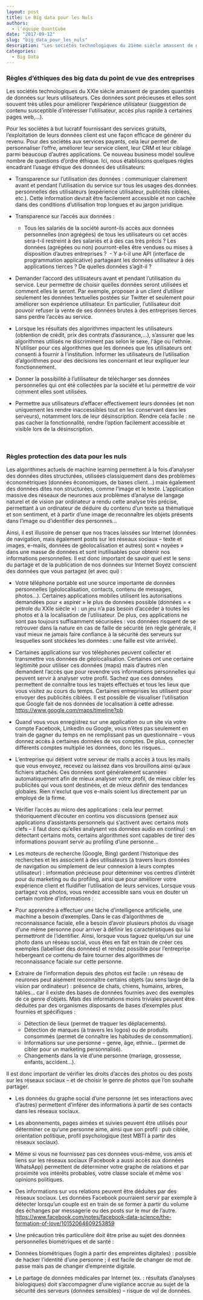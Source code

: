 ```yaml
---
layout: post
title: Le Big data pour les Nuls
authors: 
  - l’équipe QuantCube 
date: "2017-09-12"
slug: "big_data_pour_les_nuls"
description: "Les sociétés technologiques du 21ème siècle amassent de grandes quantités de données sur leurs utilisateurs. Ce nouveau business model soulève nombre de questions d’ordre éthique."
categories:
  - Big Data
---
```


### Règles d’éthiques des big data du point de vue des entreprises

Les sociétés technologiques du XXIe siècle amassent de grandes quantités de données sur leurs utilisateurs. Ces données sont précieuses et elles sont souvent très utiles pour améliorer l’expérience utilisateur (suggestion de contenu susceptible d’intéresser l’utilisateur, accès plus rapide à certaines pages web,...). 


Pour les sociétés à but lucratif fournissant des services gratuits, l’exploitation de leurs données client est une façon efficace de générer du revenu. Pour des sociétés aux services payants, cela leur permet de personnaliser l’offre, améliorer leur service client, leur CRM  et leur ciblage parmi beaucoup d’autres applications. Ce nouveau business model soulève nombre de questions d’ordre éthique. Ici, nous établissons quelques règles encadrant l’usage éthique des données des utilisateurs:

- Transparence sur l’utilisation des données : communiquer clairement avant et pendant l’utilisation du service sur tous les usages des données personnelles des utilisateurs (expérience utilisateur, publicités ciblées, etc.). Cette information devrait être facilement accessible et non cachée dans des conditions d’utilisation trop longues et au jargon juridique.

- Transparence sur l’accès aux données : 
  - Tous les salariés de la société auront-ils accès aux données personnelles (non agrégées) de tous les utilisateurs ou cet accès sera-t-il restreint à des salariés et à des cas très précis ? Les données (agrégées ou non) pourront-elles être vendues ou mises à disposition d’autres entreprises ?
 - Y a-t-il une API (interface de programmation applicative) partageant les données utilisateur à des applications tierces ? De quelles données s’agit-il ?


-	Demander l’accord des utilisateurs avant et pendant l’utilisation du service. Leur permettre de choisir quelles données seront utilisées et comment elles le seront. Par exemple, proposer à un client d’utiliser seulement les données textuelles postées sur Twitter et seulement pour améliorer son expérience utilisateur. En particulier, l’utilisateur doit pouvoir refuser la vente de ses données brutes à des entreprises tierces sans perdre l’accès au service.
- Lorsque les résultats des algorithmes impactent les utilisateurs (obtention de crédit, prix des contrats d’assurance,…), s’assurer que les algorithmes utilisés ne discriminent pas selon le sexe, l'âge ou l'ethnie. N’utiliser pour ces algorithmes que les données que les utilisateurs ont consenti à fournir à l’institution. Informer les utilisateurs de l’utilisation d’algorithmes pour des décisions les concernant et leur expliquer leur fonctionnement.
- Donner la possibilité à l’utilisateur de télécharger ses données personnelles qui ont été collectées par la société et lui permettre de voir comment elles sont utilisées.
-	Permettre aux utilisateurs d’effacer effectivement leurs données (et non uniquement les rendre inaccessibles tout en les conservant dans les serveurs), notamment lors de leur désinscription. Rendre cela facile : ne pas cacher la fonctionnalité, rendre l’option facilement accessible et visible lors de la désinscription.

 
### Règles protection des data pour les nuls

Les algorithmes actuels de machine learning permettent à la fois d’analyser des données dites structurées, utilisées classiquement dans des problèmes économétriques (données économiques, de bases client…) mais également des données dites non structurées, comme l’image et le texte. L’application massive des réseaux de neurones aux problèmes d’analyse de langage naturel et de vision par ordinateur a rendu cette analyse très précise, permettant à un ordinateur de déduire du contenu d’un texte sa thématique et son sentiment, et à partir d’une image de reconnaître les objets présents dans l’image ou d’identifier des personnes... 


Ainsi, il est illusoire de penser que nos traces laissées sur Internet (données de navigation, mais également posts sur les réseaux sociaux – texte et images, e-mails, données de géolocalisation et autres) sont « noyées » dans une masse de données et sont inutilisables pour obtenir nos informations personnelles. Il est donc important de savoir quel est le sens du partage et de la publication de nos données sur Internet
Soyez conscient des données que vous partagez (et avec qui) : 

- Votre téléphone portable est une source importante de données personnelles (géolocalisation, contacts, contenu de messages, photos…). Certaines applications mobiles utilisent les autorisations demandées pour « aspirer » le plus de données possible (données = « pétrole du XXIe siècle ») : un jeu n’a pas besoin d’accéder à toutes les photos et à la localisation de l’utilisateur. De plus, ces applications ne sont pas toujours suffisamment sécurisées : vos données risquent de se retrouver dans la nature en cas de faille de sécurité (en règle générale, il vaut mieux ne jamais faire confiance à la sécurité des serveurs sur lesquelles sont stockées les données : une faille est vite arrivée).
- Certaines applications sur vos téléphones peuvent collecter et transmettre vos données de géolocalisation. Certaines ont une certaine légitimité pour utiliser ces données (maps) mais d’autres n’en demandent l’accès que pour revendre vos informations personnelles qui peuvent servir à analyser votre profil. Sachez que ces données permettent de connaître tous les trajets effectués et tous les lieux que vous visitez au cours du temps. Certaines entreprises les utilisent pour envoyer des publicités ciblées. Il est possible de visualiser l’utilisation que Google fait de nos données de localisation à cette adresse.
<https://www.google.com/maps/timeline?pb>

-	Quand vous vous enregistrez sur une application ou un site via votre compte Facebook, LinkedIn ou Google, vous n’êtes pas seulement en train de gagner du temps en ne remplissant pas un questionnaire – vous donnez accès à certaines données de vos comptes. De plus, connecter différents comptes multiplie les données, donc les risques…

-	L’entreprise qui détient votre serveur de mails a accès à tous les mails que vous envoyez, recevez ou laissez dans vos brouillons ainsi qu’aux fichiers attachés. Ces données sont généralement scannées automatiquement afin de mieux analyser votre profil, de mieux cibler les publicités qui vous sont destinées, et de mieux définir des tendances globales. Rien n'exclut que vos e-mails soient lus directement par un employé de la firme.

-	Vérifier l’accès au micro des applications : cela leur permet théoriquement d’écouter en continu vos discussions (pensez aux applications d’assistants personnels qui s’activent avec certains mots clefs – il faut donc qu’elles analysent vos données audio en continu) : en détectant certains mots, certains algorithmes sont capables de tirer des informations pouvant servir au profiling d’une personne… 

-	Les moteurs de recherche (Google, Bing) gardent l’historique des recherches et les associent à des utilisateurs (à travers leurs données de navigation ou simplement de leur connexion à leurs comptes utilisateur) : information précieuse pour déterminer vos centres d’intérêt pour du marketing ou du profiling, ainsi que pour améliorer votre expérience client et fluidifier l’utilisation de leurs services. Lorsque vous partagez vos photos, vous rendez accessible sans vous en douter un certain nombre d’informations :

-	Pour apprendre à effectuer une tâche d’intelligence artificielle, une machine a besoin d’exemples. Dans le cas d’algorithmes de reconnaissance faciale, elle a besoin d’avoir plusieurs photos du visage d’une même personne pour arriver à définir les caractéristiques qui lui permettront de l’identifier. Ainsi, lorsque vous taguez quelqu’un sur une photo dans un réseau social, vous êtes en fait en train de créer ces exemples (labelliser des données) et rendez possible pour l’entreprise hébergeant ce contenu de faire tourner des algorithmes de reconnaissance faciale sur cette personne.
 
-	Extraire de l’information depuis des photos est facile : un réseau de neurones peut aisément reconnaître certains objets (au sens large de la vision par ordinateur) : présence de chats, chiens, humains, arbres, tables… car il existe des bases de données fournies avec des exemples de ce genre d’objets. Mais des informations moins triviales peuvent être déduites par des organismes disposants de bases d’exemples plus fournies et spécifiques :
 
    -	Détection de lieux (permet de traquer les déplacements).
    - Détection de marques (à travers les logos) ou de produits consommés (permet de connaître les habitudes de consommation).
    - Informations sur une personne – genre, âge, ethnie… (permet de cibler pour un marketing personnalisé).
    - Changements dans la vie d’une personne (mariage, grossesse, enfants, accident…).

Il est donc important de vérifier les droits d’accès des photos ou des posts sur les réseaux sociaux – et de choisir le genre de photos que l’on souhaite partager.

-	Les données du graphe social d’une personne (et ses interactions avec d’autres) permettent d’inférer des informations à partir de ses contacts dans les réseaux sociaux.
-	Les abonnements, pages aimées et suivies peuvent être utilisés pour déterminer ce qu’une personne aime, ainsi que son profil : pub ciblée, orientation politique, profil psychologique (test MBTI à partir des réseaux sociaux).
-	Même si vous ne fournissez pas ces données vous-même, vos amis et liens sur les réseaux sociaux (Facebook a aussi accès aux données WhatsApp) permettent de déterminer votre graphe de relations et par proximité vos intérêts probables, votre classe sociale et même vos opinions politiques.
-	Des informations sur vos relations peuvent être déduites par des réseaux sociaux. Les données Facebook pourraient servir par exemple à détecter lorsqu’un couple est en train de se former à partir du volume des échanges par messagerie ou des posts sur le mur de l’autre. <https://www.facebook.com/notes/facebook-data-science/the-formation-of-love/10152064609253859>
-	Une précaution très particulière doit être prise au sujet des données personnelles biométriques et de santé :

  -	Données biométriques (login à partir des empreintes digitales) : possible de hacker l’identité d’une personne ; il est facile de changer de mot de passe mais pas de changer d’empreinte digitale.
  -  Le partage de données médicales par Internet (ex. : résultats d’analyses biologiques) doit s’accompagner d’une vigilance accrue au sujet de la sécurité des serveurs (données sensibles) – risque de vol de données.



